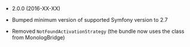 * 2.0.0 (2016-XX-XX)

 * Bumped minimum version of supported Symfony version to 2.7
 * Removed `NotFoundActivationStrategy` (the bundle now uses the class from MonologBridge)
